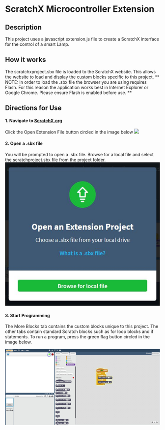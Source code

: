 # ScratchX Microcontroller Extension

## Description
This project uses a javascript extension.js file to create a ScratchX interface for the control of a smart Lamp. 

## How it works
The scratchxproject.sbx file is loaded to the ScratchX website. This allows the website to load and display the custom blocks specific to this project. 
** NOTE: In order to load the .sbx file the browser you are using requires Flash. For this reason the application works best in Internet Explorer or Google Chrome. Please ensure Flash is enabled before use. ** 

## Directions for Use
#### 1. Navigate to [ScratchX.org](https:/scratchx.org)
Click the Open Extension File button circled in the image below
<img src="../tree/master/readme_images/readme_image1.jpg" />

#### 2. Open a .sbx file
You will be prompted to open a .sbx file. Browse for a local file and select the scratchproject.sbx file from the project folder. 
<img src="readme_images/readme_open_sbx_file.jpg" />

#### 3. Start Programming
The More Blocks tab contains the custom blocks unique to this project. 
The other tabs contain standard Scratch blocks such as for loop blocks and if statements.
To run a program, press the green flag button circled in the image below.

![ScratchX View](readme_images/readme_scratchx_view.jpg?raw=true "Title")




